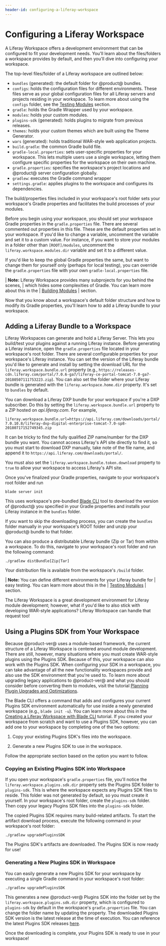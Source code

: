 ```yaml
---
header-id: configuring-a-liferay-workspace
---
```


# Configuring a Liferay Workspace

A Liferay Workspace offers a development environment that can be configured to
fit your development needs. You'll learn about the files/folders a workspace
provides by default, and then you'll dive into configuring your workspace.

The top-level files/folder of a Liferay workspace are outlined below:

- `bundles` (generated): the default folder for @product@ bundles.
- `configs`: holds the configuration files for different environments. These
  files serve as your global configuration files for all Liferay servers and
  projects residing in your workspace. To learn more about using the `configs`
  folder, see the
  [Testing Modules](/docs/7-0/tutorials/-/knowledge_base/t/development-lifecycle-for-a-liferay-workspace#testing-modules)
  section.
- `gradle`: holds the Gradle Wrapper used by your workspace.
- `modules`: holds your custom modules.
- `plugins-sdk` (generated): holds plugins to migrate from previous releases.
- `themes`: holds your custom themes which are built using the Theme Generator.
- `wars` (generated): holds traditional WAR-style web application projects.
- `build.gradle`: the common Gradle build file.
- `gradle-local.properties`: sets user-specific properties for your workspace.
  This lets multiple users use a single workspace, letting them configure
  specific properties for the workspace on their own machine.
- `gradle.properties`: specifies the workspace's project locations and @product@
  server configuration globally. 
- `gradlew`: executes the Gradle command wrapper
- `settings.gradle`: applies plugins to the workspace and configures its
  dependencies.

The build/properties files included in your workspace's root folder sets your
workspace's Gradle properties and facilitates the build processes of your
modules.

Before you begin using your workspace, you should set your workspace Gradle
properties in the `gradle.properties` file. There are several commented out
properties in this file. These are the default properties set in your workspace.
If you'd like to change a variable, uncomment the variable and set it to a
custom value. For instance, if you want to store your modules in a folder other
than `[ROOT]/modules`, uncomment the `liferay.workspace.modules.dir` variable
and set it to a different value.

If you'd like to keep the global Gradle properties the same, but want to change
them for yourself only (perhaps for local testing), you can override the
`gradle.properties` file with your own `gradle-local.properties` file.

| **Note:** Liferay Workspace provides many subprojects for you behind the scenes,
| which hides some complexities of Gradle. You can learn more about this in the
| [Building Modules](/docs/7-0/tutorials/-/knowledge_base/t/development-lifecycle-for-a-liferay-workspace#building-modules)
| section.

Now that you know about a workspace's default folder structure and how to modify
its Gradle properties, you'll learn how to add a Liferay bundle to your
workspace.

## Adding a Liferay Bundle to a Workspace

Liferay Workspaces can generate and hold a Liferay Server. This lets you
build/test your plugins against a running Liferay instance. Before generating a
Liferay instance, open the `gradle.properties` file located in your workspace's
root folder. There are several configurable properties for your workspace's
Liferay instance. You can set the version of the Liferay bundle you'd like to
generate and install by setting the download URL for the
`liferay.workspace.bundle.url` property
(e.g., `https://releases-cdn.liferay.com/portal/7.0.6-ga7/liferay-ce-portal-tomcat-7.0-ga7-20180507111753223.zip`).
You can also set the folder where your Liferay bundle is generated with the
`liferay.workspace.home.dir` property. It's set to `bundles` by default.

You can download a Liferay DXP bundle for your workspace if you're a DXP
subscriber. Do this by setting the `liferay.workspace.bundle.url` property to a
ZIP hosted on *api.liferay.com*. For example,

`liferay.workspace.bundle.url=https://api.liferay.com/downloads/portal/7.0.10.8/liferay-dxp-digital-enterprise-tomcat-7.0-sp8-20180717152749345.zip`

<!-- I formatted the above snippet differently to avoid providing a link.
-Cody-->

It can be tricky to find the fully qualified ZIP name/number for the DXP bundle
you want. You cannot access Liferay's API site directly to find it, so you must
start to download DXP manually, take note of the file name, and append it to
`https://api.liferay.com/downloads/portal/`.

You must also set the `liferay.workspace.bundle.token.download` property to
`true` to allow your workspace to access Liferay's API site.

Once you've finalized your Gradle properties, navigate to your workspace's root
folder and run

    blade server init

This uses workspace's pre-bundled
[Blade CLI](/docs/7-0/tutorials/-/knowledge_base/t/blade-cli) tool to download
the version of @product@ you specified in your Gradle properties and installs
your Liferay instance in the `bundles` folder.

If you want to skip the downloading process, you can create the `bundles` folder
manually in your workspace's ROOT folder and unzip your @product@ bundle to that
folder.

You can also produce a distributable Liferay bundle (Zip or Tar) from within a
workspace. To do this, navigate to your workspace's root folder and run the
following command:

    ./gradlew distBundle[Zip|Tar]

Your distribution file is available from the workspace's `/build` folder.

| **Note:** You can define different environments for your Liferay bundle for
| easy testing. You can learn more about this in the
| [Testing Modules](/docs/7-0/tutorials/-/knowledge_base/t/development-lifecycle-for-a-liferay-workspace#testing-modules)
| section.

The Liferay Workspace is a great development environment for Liferay module
development; however, what if you'd like to also stick with developing WAR-style
applications? Liferay Workspace can handle that request too!

## Using a Plugins SDK from Your Workspace

Because @product-ver@ uses a module-based framework, the current structure of a
Liferay Workspace is centered around module development. There are still,
however, many situations where you must create WAR-style plugins using the
Plugins SDK. Because of this, your workspace can also work with the Plugins SDK.
When configuring your SDK in a workspace, you can take advantage of all the new
functionality workspaces provide and also use the SDK environment that you're
used to. To learn more about upgrading legacy applications to @product-ver@ and
what you should consider before converting them to modules, visit the tutorial
[Planning Plugin Upgrades and Optimizations](/docs/7-0/tutorials/-/knowledge_base/t/migrating-existing-code-to-liferay-7).

The Blade CLI offers a command that adds and configures your
current Plugins SDK environment automatically for use inside a newly generated
workspace (e.g., `blade init -u`). You can learn more about this in the
[Creating a Liferay Workspace with Blade CLI](/docs/7-0/tutorials/-/knowledge_base/t/creating-a-liferay-workspace-with-blade-cli)
tutorial. If you created your workspace from scratch and want to use a Plugins
SDK, however, you can add one to your workspace by completing one of the two
options:

1.  Copy your existing Plugins SDK's files into the workspace.

2.  Generate a new Plugins SDK to use in the workspace.

Follow the appropriate section based on the option you want to follow.

### Copying an Existing Plugins SDK into Workspace

If you open your workspace's `gradle.properties` file, you'll notice the
`liferay.workspace.plugins.sdk.dir` property sets the Plugins SDK folder to
`plugins-sdk`. This is where the workspace expects any Plugins SDK files to
reside. This folder was not generated by default, so you must create it
yourself. In your workspace's root folder, create the `plugins-sdk` folder. Then
copy your legacy Plugins SDK files into the `plugins-sdk` folder.

The copied Plugins SDK requires many build-related artifacts. To start the
artifact download process, execute the following command in your workspace's
root folder:

    ./gradlew upgradePluginsSDK

The Plugins SDK's artifacts are downloaded. The Plugins SDK is now ready for
use!

### Generating a New Plugins SDK in Workspace

You can easily generate a new Plugins SDK for your workspace by executing a
single Gradle command in your workspace's root folder:

    ./gradlew upgradePluginsSDK

This generates a new @product-ver@ Plugins SDK into the folder set by the
`liferay.workspace.plugins.sdk.dir` property, which is configured to
`plugins-sdk` by default in the workspace's `gradle.properties` file. You can
change the folder name by updating the property. The downloaded Plugins SDK
version is the latest release at the time of execution. You can reference the
latest Plugins SDK releases
[here](https://repository.liferay.com/nexus/content/groups/public/com/liferay/portal/com.liferay.portal.plugins.sdk/).

Once the downloading is complete, your Plugins SDK is ready to use
in your workspace!
